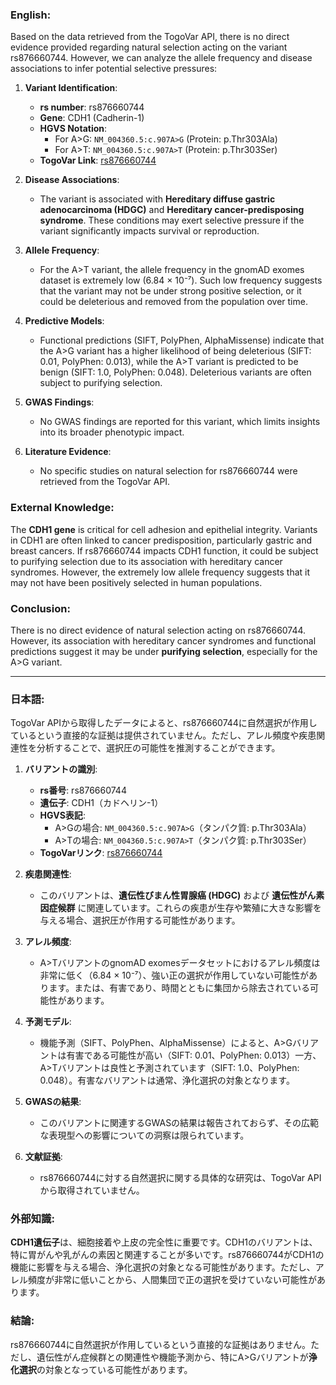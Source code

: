 ### English:
Based on the data retrieved from the TogoVar API, there is no direct evidence provided regarding natural selection acting on the variant rs876660744. However, we can analyze the allele frequency and disease associations to infer potential selective pressures:

1. **Variant Identification**:
   - **rs number**: rs876660744
   - **Gene**: CDH1 (Cadherin-1)
   - **HGVS Notation**:
     - For A>G: `NM_004360.5:c.907A>G` (Protein: p.Thr303Ala)
     - For A>T: `NM_004360.5:c.907A>T` (Protein: p.Thr303Ser)
   - **TogoVar Link**: [rs876660744](https://togovar.org)

2. **Disease Associations**:
   - The variant is associated with **Hereditary diffuse gastric adenocarcinoma (HDGC)** and **Hereditary cancer-predisposing syndrome**. These conditions may exert selective pressure if the variant significantly impacts survival or reproduction.

3. **Allele Frequency**:
   - For the A>T variant, the allele frequency in the gnomAD exomes dataset is extremely low (6.84 × 10⁻⁷). Such low frequency suggests that the variant may not be under strong positive selection, or it could be deleterious and removed from the population over time.

4. **Predictive Models**:
   - Functional predictions (SIFT, PolyPhen, AlphaMissense) indicate that the A>G variant has a higher likelihood of being deleterious (SIFT: 0.01, PolyPhen: 0.013), while the A>T variant is predicted to be benign (SIFT: 1.0, PolyPhen: 0.048). Deleterious variants are often subject to purifying selection.

5. **GWAS Findings**:
   - No GWAS findings are reported for this variant, which limits insights into its broader phenotypic impact.

6. **Literature Evidence**:
   - No specific studies on natural selection for rs876660744 were retrieved from the TogoVar API.

### External Knowledge:
The **CDH1 gene** is critical for cell adhesion and epithelial integrity. Variants in CDH1 are often linked to cancer predisposition, particularly gastric and breast cancers. If rs876660744 impacts CDH1 function, it could be subject to purifying selection due to its association with hereditary cancer syndromes. However, the extremely low allele frequency suggests that it may not have been positively selected in human populations.

### Conclusion:
There is no direct evidence of natural selection acting on rs876660744. However, its association with hereditary cancer syndromes and functional predictions suggest it may be under **purifying selection**, especially for the A>G variant.

---

### 日本語:
TogoVar APIから取得したデータによると、rs876660744に自然選択が作用しているという直接的な証拠は提供されていません。ただし、アレル頻度や疾患関連性を分析することで、選択圧の可能性を推測することができます。

1. **バリアントの識別**:
   - **rs番号**: rs876660744
   - **遺伝子**: CDH1（カドヘリン-1）
   - **HGVS表記**:
     - A>Gの場合: `NM_004360.5:c.907A>G`（タンパク質: p.Thr303Ala）
     - A>Tの場合: `NM_004360.5:c.907A>T`（タンパク質: p.Thr303Ser）
   - **TogoVarリンク**: [rs876660744](https://togovar.org)

2. **疾患関連性**:
   - このバリアントは、**遺伝性びまん性胃腺癌 (HDGC)** および **遺伝性がん素因症候群** に関連しています。これらの疾患が生存や繁殖に大きな影響を与える場合、選択圧が作用する可能性があります。

3. **アレル頻度**:
   - A>TバリアントのgnomAD exomesデータセットにおけるアレル頻度は非常に低く（6.84 × 10⁻⁷）、強い正の選択が作用していない可能性があります。または、有害であり、時間とともに集団から除去されている可能性があります。

4. **予測モデル**:
   - 機能予測（SIFT、PolyPhen、AlphaMissense）によると、A>Gバリアントは有害である可能性が高い（SIFT: 0.01、PolyPhen: 0.013）一方、A>Tバリアントは良性と予測されています（SIFT: 1.0、PolyPhen: 0.048）。有害なバリアントは通常、浄化選択の対象となります。

5. **GWASの結果**:
   - このバリアントに関連するGWASの結果は報告されておらず、その広範な表現型への影響についての洞察は限られています。

6. **文献証拠**:
   - rs876660744に対する自然選択に関する具体的な研究は、TogoVar APIから取得されていません。

### 外部知識:
**CDH1遺伝子**は、細胞接着や上皮の完全性に重要です。CDH1のバリアントは、特に胃がんや乳がんの素因と関連することが多いです。rs876660744がCDH1の機能に影響を与える場合、浄化選択の対象となる可能性があります。ただし、アレル頻度が非常に低いことから、人間集団で正の選択を受けていない可能性があります。

### 結論:
rs876660744に自然選択が作用しているという直接的な証拠はありません。ただし、遺伝性がん症候群との関連性や機能予測から、特にA>Gバリアントが**浄化選択**の対象となっている可能性があります。